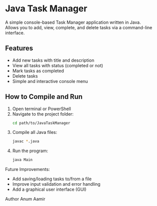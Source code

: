 # Java Task Manager

A simple console-based Task Manager application written in Java.  
Allows you to add, view, complete, and delete tasks via a command-line interface.

## Features

- Add new tasks with title and description  
- View all tasks with status (completed or not)  
- Mark tasks as completed  
- Delete tasks  
- Simple and interactive console menu

## How to Compile and Run

1. Open terminal or PowerShell  
2. Navigate to the project folder:
   ```bash
   cd path/to/JavaTaskManager
3. Compile all Java files:
    ```bash
    javac *.java
5. Run the program:
     ```bash 
    java Main

Future Improvements:

- Add saving/loading tasks to/from a file
- Improve input validation and error handling
- Add a graphical user interface (GUI)

Author
Anum Aamir
